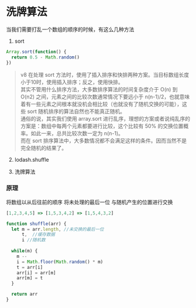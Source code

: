 # 洗牌算法

当我们需要打乱一个数组的顺序的时候，有这么几种方法

1. sort
```js
Array.sort(function() {
  return 0.5 - Math.random()
})
```
>v8 在处理 sort 方法时，使用了插入排序和快排两种方案。当目标数组长度小于10时，使用插入排序；反之，使用快排。<br>其实不管用什么排序方法，大多数排序算法的时间复杂度介于 O(n) 到 O(n2) 之间，元素之间的比较次数通常情况下要远小于 n(n-1)/2，也就意味着有一些元素之间根本就没机会相比较（也就没有了随机交换的可能），这些 sort 随机排序的算法自然也不能真正随机。 <br>通俗的说，其实我们使用 array.sort 进行乱序，理想的方案或者说纯乱序的方案是：数组中每两个元素都要进行比较，这个比较有 50% 的交换位置概率。如此一来，总共比较次数一定为 n(n-1)。<br>而在 sort 排序算法中，大多数情况都不会满足这样的条件。因而当然不是完全随机的结果了。


2. lodash.shuffle

3. 洗牌算法

### 原理

将数组以从后往前的顺序 将未处理的最后一位 与随机产生的位置进行交换
```js
[1,2,3,4,5] => [1,5,3,4,2] => [1,5,4,3,2]

```

```js
function shuffle(arr) {
  let m = arr.length, //未交换的最后一位
      t,  //缓存数据
      i //随机数
  
  while(m) {
    m --
    i = Math.floor(Math.random() * m)
    t = arr[i]
    arr[i] = arr[m]
    arr[m] = t
  }

  return arr
}
```
